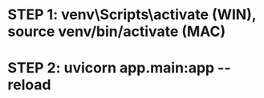 # STEP 1: venv\Scripts\activate (WIN), source venv/bin/activate (MAC)
# STEP 2: uvicorn app.main:app --reload